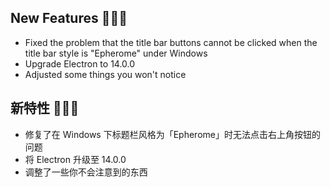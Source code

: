 ## New Features 🚀🚀🚀

- Fixed the problem that the title bar buttons cannot be clicked when the title bar style is "Epherome" under Windows
- Upgrade Electron to 14.0.0
- Adjusted some things you won't notice

## 新特性 🚀🚀🚀

- 修复了在 Windows 下标题栏风格为「Epherome」时无法点击右上角按钮的问题
- 将 Electron 升级至 14.0.0
- 调整了一些你不会注意到的东西
